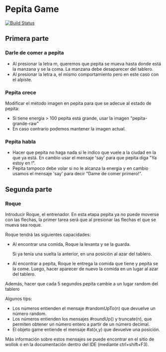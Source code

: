 # Pepita Game
 
[![Build Status](https://travis-ci.org/wollok/pepitaGame.svg?branch=master)](https://travis-ci.org/wollok/pepitaGame)

## Primera parte
### Darle de comer a pepita
- Al presionar la letra m, queremos que pepita se mueva hasta donde está la manzana y se la coma.
 La manzana debe desaparecer del tablero.
- Al presionar la letra a, el mismo comportamiento pero en este caso con el alpiste.

### Pepita crece
Modificar el método imagen en pepita para que se adecue al estado de pepita:
- Si tiene energia > 100 pepita está grande, usar la imagen "pepita-grande-raw"
- En caso contrario podemos mantener la imagen actual.

### Pepita habla
- Hacer que pepita no haga nada si le indico que vuele a la ciudad en la que ya está. En cambio usar el mensaje 'say' para que pepita diga "Ya estoy en <nombre de la ciudad>!".
- Pepita tampoco debe volar si no le alcanza la energia y en cambio usamos el mensaje 'say' para decir "Dame de comer primero!".


## Segunda parte
### Roque
Introducir Roque, el entrenador. 
En esta etapa pepita ya no puede moverse con las flechas, 
la primer tarea será que al presionar las flechas el que se mueva sea roque.

Roque tendrá las siguientes capacidades:
- Al encontrar una comida, Roque la levanta y se la guarda.

  Si ya tenía una suelta la anterior, en una posición al azar del tablero.
  
- Al encontrar a pepita, Roque le entrega la comida que tiene y pepita se la come. 
Luego, hacer aparecer de nuevo la comida en un lugar al azar del tablero.

Además, hacer que cada 5 segundos pepita cambie a un lugar random del tablero

Algunos tips:
- Los números entienden el mensaje #randomUpTo(n) que devuelve un número random.
- Los números entienden los mensajes #roundUp() y truncate(n), que permiten obtener un número entero a partir de un número decimal.
- El objeto game entiende el mensaje #at(x,y) que devuelve una posición.

Más información sobre estos mensajes se puede encontrar en el sitio de wollok o en la documentación dentro del IDE (mediante ctrl+shift+F3).
